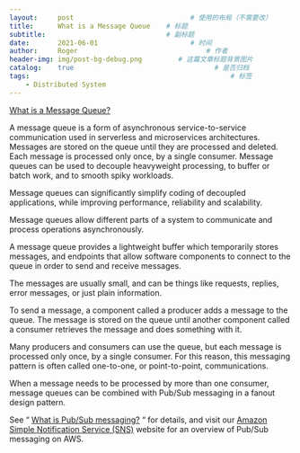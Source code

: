 ```yaml
---
layout:     post   				             # 使用的布局（不需要改）
title:      What is a Message Queue    # 标题
subtitle:                              # 副标题
date:       2021-06-01 				         # 时间
author:     Roger 						         # 作者
header-img: img/post-bg-debug.png         # 这篇文章标题背景图片
catalog:    true 						           # 是否归档
tags:								                   # 标签
    - Distributed System
---
```


[What is a Message Queue?](https://aws.amazon.com/message-queue/)

A message queue is a form of asynchronous service-to-service communication used in serverless and microservices architectures. Messages are stored on the queue until they are processed and deleted. Each message is processed only once, by a single consumer. Message queues can be used to decouple heavyweight processing, to buffer or batch work, and to smooth spiky workloads.

Message queues can significantly simplify coding of decoupled applications, while improving performance, reliability and scalability.

Message queues allow different parts of a system to communicate and process operations asynchronously.

A message queue provides a lightweight buffer which temporarily stores messages, and endpoints that allow software components to connect to the queue in order to send and receive messages.

The messages are usually small, and can be things like requests, replies, error messages, or just plain information.

To send a message, a component called a producer adds a message to the queue. The message is stored on the queue until another component called a consumer retrieves the message and does something with it.

Many producers and consumers can use the queue, but each message is processed only once, by a single consumer. For this reason, this messaging pattern is often called one-to-one, or point-to-point, communications.

When a message needs to be processed by more than one consumer, message queues can be combined with Pub/Sub messaging in a fanout design pattern.

See “ [What is Pub/Sub messaging?](https://aws.amazon.com/pub-sub-messaging/) “ for details, and visit our  [Amazon Simple Notification Service (SNS)](https://aws.amazon.com/migration-acceleration-program/)  website for an overview of Pub/Sub messaging on AWS.
